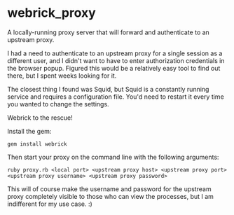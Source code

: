 # webrick_proxy
A locally-running proxy server that will forward and authenticate to an upstream proxy.

I had a need to authenticate to an upstream proxy for a single session as a different user, and I didn't want to have to enter authorization credentials in the browser popup.  Figured this would be a relatively easy tool to find out there, but I spent weeks looking for it.

The closest thing I found was Squid, but Squid is a constantly running service and requires a configuration file.  You'd need to restart it every time you wanted to change the settings.

Webrick to the rescue!

Install the gem:

```
gem install webrick
```

Then start your proxy on the command line with the following arguments:

```
ruby proxy.rb <local port> <upstream proxy host> <upstream proxy port> <upstream proxy username> <upstream proxy password>
```

This will of course make the username and password for the upstream proxy completely visible to those who can view the processes, but I am indifferent for my use case. :)
